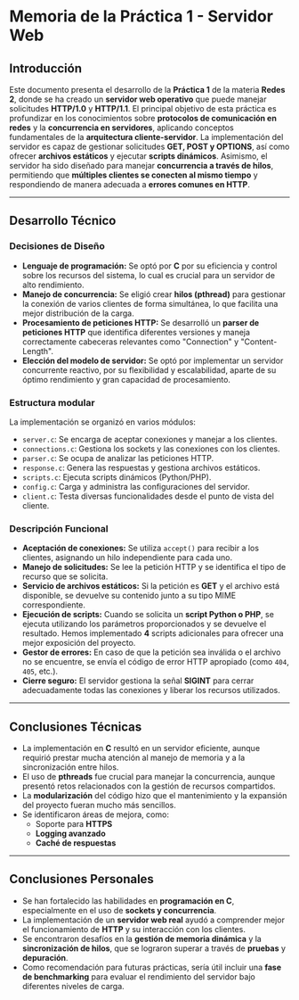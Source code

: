 # Memoria de la Práctica 1 - Servidor Web

## Introducción

Este documento presenta el desarrollo de la **Práctica 1** de la materia **Redes 2**, donde se ha creado un **servidor web operativo** que puede manejar solicitudes **HTTP/1.0** y **HTTP/1.1**. El principal objetivo de esta práctica es profundizar en los conocimientos sobre **protocolos de comunicación en redes** y la **concurrencia en servidores**, aplicando conceptos fundamentales de la **arquitectura cliente-servidor**. La implementación del servidor es capaz de gestionar solicitudes **GET, POST y OPTIONS**, así como ofrecer **archivos estáticos** y ejecutar **scripts dinámicos**. Asimismo, el servidor ha sido diseñado para manejar **concurrencia a través de hilos**, permitiendo que **múltiples clientes se conecten al mismo tiempo** y respondiendo de manera adecuada a **errores comunes en HTTP**.

---

## Desarrollo Técnico

### Decisiones de Diseño

- **Lenguaje de programación:** Se optó por **C** por su eficiencia y control sobre los recursos del sistema, lo cual es crucial para un servidor de alto rendimiento.
- **Manejo de concurrencia:** Se eligió crear **hilos (pthread)** para gestionar la conexión de varios clientes de forma simultánea, lo que facilita una mejor distribución de la carga.
- **Procesamiento de peticiones HTTP:** Se desarrolló un **parser de peticiones HTTP** que identifica diferentes versiones y maneja correctamente cabeceras relevantes como "Connection" y "Content-Length".
- **Elección del modelo de servidor:** Se optó por implementar un servidor concurrente reactivo, por su flexibilidad y escalabilidad, aparte de su óptimo rendimiento y gran capacidad de procesamiento.

### Estructura modular

La implementación se organizó en varios módulos:

- `server.c`: Se encarga de aceptar conexiones y manejar a los clientes.
- `connections.c`: Gestiona los sockets y las conexiones con los clientes.
- `parser.c`: Se ocupa de analizar las peticiones HTTP.
- `response.c`: Genera las respuestas y gestiona archivos estáticos.
- `scripts.c`: Ejecuta scripts dinámicos (Python/PHP).
- `config.c`: Carga y administra las configuraciones del servidor.
- `client.c`: Testa diversas funcionalidades desde el punto de vista del cliente.

### Descripción Funcional

- **Aceptación de conexiones:** Se utiliza `accept()` para recibir a los clientes, asignando un hilo independiente para cada uno.
- **Manejo de solicitudes:** Se lee la petición HTTP y se identifica el tipo de recurso que se solicita.
- **Servicio de archivos estáticos:** Si la petición es **GET** y el archivo está disponible, se devuelve su contenido junto a su tipo MIME correspondiente.
- **Ejecución de scripts:** Cuando se solicita un **script Python o PHP**, se ejecuta utilizando los parámetros proporcionados y se devuelve el resultado. Hemos implementado **4** scripts adicionales para ofrecer una mejor exposición del proyecto.
- **Gestor de errores:** En caso de que la petición sea inválida o el archivo no se encuentre, se envía el código de error HTTP apropiado (como `404`, `405`, etc.).
- **Cierre seguro:** El servidor gestiona la señal **SIGINT** para cerrar adecuadamente todas las conexiones y liberar los recursos utilizados.

---

## Conclusiones Técnicas

- La implementación en **C** resultó en un servidor eficiente, aunque requirió prestar mucha atención al manejo de memoria y a la sincronización entre hilos.
- El uso de **pthreads** fue crucial para manejar la concurrencia, aunque presentó retos relacionados con la gestión de recursos compartidos.
- La **modularización** del código hizo que el mantenimiento y la expansión del proyecto fueran mucho más sencillos.
- Se identificaron áreas de mejora, como:
  - Soporte para **HTTPS**
  - **Logging avanzado**
  - **Caché de respuestas**

---

## Conclusiones Personales

- Se han fortalecido las habilidades en **programación en C**, especialmente en el uso de **sockets y concurrencia**.
- La implementación de un **servidor web real** ayudó a comprender mejor el funcionamiento de **HTTP** y su interacción con los clientes.
- Se encontraron desafíos en la **gestión de memoria dinámica** y la **sincronización de hilos**, que se lograron superar a través de **pruebas** y **depuración**.
- Como recomendación para futuras prácticas, sería útil incluir una **fase de benchmarking** para evaluar el rendimiento del servidor bajo diferentes niveles de carga.
